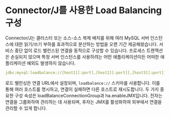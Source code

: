 # Connector/J를 사용한 Load Balancing 구성


Connector/J는 클러스터 또는 소스-소스 복제 배치를 위해 여러 MySQL 서버 인스턴스에 대한 읽기/쓰기 부하를 효과적으로 분산하는 방법을 오랜 기간 제공해왔습니다. 서비스 중단 없이 로드 밸런스된 연결을 동적으로 구성할 수 있습니다. 프로세스 트랜잭션은 손실되지 않으며 특정 서버 인스턴스를 사용하려는 어떤 애플리케이션이든 어떠한 애플리케이션 예외도 발생하지 않습니다.

```yml
jdbc:mysql:loadbalance://[host1][:port],[host2][:port][,[host3][:port]]...[/[database]]
```

로드 밸런싱은 연결 URL에서 설정되며, `loadbalance://` 스키마를 사용합니다. 이를 통해 여러 호스트를 명시하고, 연결이 실패하면 다른 호스트로 재시도합니다. 두 가지 중요한 구성 속성은 loadBalanceConnectionGroup과 ha.enableJMX입니다. 전자는 연결을 그룹화하여 관리하는 데 사용되며, 후자는 JMX를 활성화하여 외부에서 연결을 관리할 수 있게 합니다.